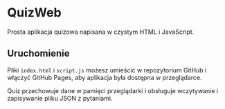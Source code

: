 # QuizWeb

Prosta aplikacja quizowa napisana w czystym HTML i JavaScript.

## Uruchomienie

Pliki `index.html` i `script.js` możesz umieścić w repozytorium GitHub i włączyć GitHub Pages, aby aplikacja była dostępna w przeglądarce.

Quiz przechowuje dane w pamięci przeglądarki i obsługuje wczytywanie i zapisywanie pliku JSON z pytaniami.
